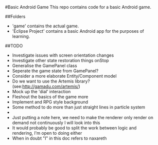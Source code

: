 #Basic Android Game
This repo contains code for a basic Android game.

##Folders
* 'game' contains the actual game.
* 'Eclipse Project' contains a basic Android app for the purposes of learning.

##TODO
* Investigate issues with screen orientation changes
* Investigate other state restoration things onStop
* Generalise the GamePanel class
* Seperate the game state from GamePanel?
* Consider a more elaborate Entity/Component model
* Do we want to use the Artemis library? (see:http://gamadu.com/artemis/)
* Mock up the 'dial' interaction
* Fleshout the basics of the game more
* Implement and RPG style background
* Some method to do more than just straight lines in particle system
* 
* Just putting a note here, we need to make the renderer only render on demand not continuously I will look into this
* It would probably be good to split the work between logic and rendering, I'm open to doing either
* When in doubt "I" in this doc refers to naxareth
